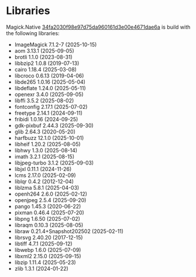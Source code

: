 # Libraries
Magick.Native [34fa2030f98e97d75da960161d3e00e4671dae6a](https://github.com/dlemstra/Magick.Native/commit/34fa2030f98e97d75da960161d3e00e4671dae6a) is build with the following libraries:

- ImageMagick 7.1.2-7 (2025-10-15)
- aom 3.13.1 (2025-09-05)
- brotli 1.1.0 (2023-08-31)
- libbzip2 1.0.8 (2019-07-13)
- cairo 1.18.4 (2025-03-08)
- libcroco 0.6.13 (2019-04-06)
- libde265 1.0.16 (2025-05-04)
- libdeflate 1.24.0 (2025-05-11)
- openexr 3.4.0 (2025-09-05)
- libffi 3.5.2 (2025-08-02)
- fontconfig 2.17.1 (2025-07-02)
- freetype 2.14.1 (2024-09-11)
- fribidi 1.0.16 (2024-09-25)
- gdk-pixbuf 2.44.3 (2025-09-30)
- glib 2.64.3 (2020-05-20)
- harfbuzz 12.1.0 (2025-10-01)
- libheif 1.20.2 (2025-08-05)
- libhwy 1.3.0 (2025-08-14)
- imath 3.2.1 (2025-08-15)
- libjpeg-turbo 3.1.2 (2025-09-03)
- libjxl 0.11.1 (2024-11-26)
- lcms 2.17.0 (2025-02-09)
- liblqr 0.4.2 (2012-12-04)
- liblzma 5.8.1 (2025-04-03)
- openh264 2.6.0 (2025-02-12)
- openjpeg 2.5.4 (2025-09-20)
- pango 1.45.3 (2020-06-22)
- pixman 0.46.4 (2025-07-20)
- libpng 1.6.50 (2025-07-02)
- libraqm 0.10.3 (2025-08-05)
- libraw 0.21.4+Snapshot202502 (2025-02-11)
- librsvg 2.40.20 (2017-12-15)
- libtiff 4.7.1 (2025-09-12)
- libwebp 1.6.0 (2025-07-09)
- libxml2 2.15.0 (2025-09-15)
- libzip 1.11.4 (2025-05-23)
- zlib 1.3.1 (2024-01-22)
